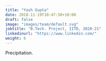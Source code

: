 ```yaml
---
title: "Yash Gupta"
date: 2018-11-19T10:47:58+10:00
draft: false
image: "images/team/default.svg"
jobtitle: "B.Tech. Project, IITD, 2020-21"
linkedinurl: "https://www.linkedin.com/"
weight: 6
---
```


Precipitation.

